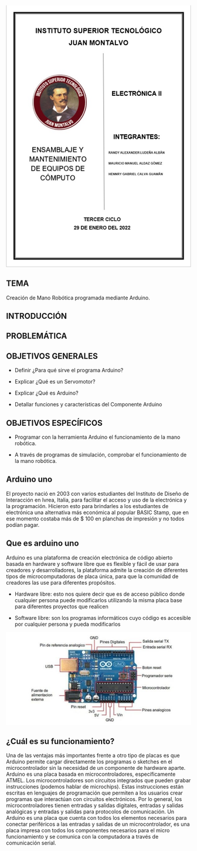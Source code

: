 ![Image text](/Imagenes/Portada.jpg)

## TEMA 

Creación de Mano Robótica programada mediante Arduino. 

## INTRODUCCIÓN 



## PROBLEMÁTICA 


## OBJETIVOS GENERALES 

- Definir ¿Para qué sirve el programa Arduino? 

- Explicar ¿Qué es un Servomotor?

- Explicar ¿Qué es Arduino? 

- Detallar funciones y características del Componente Arduino 

## OBJETIVOS ESPECÍFICOS 

- Programar con la herramienta Arduino el funcionamiento de la mano robótica.

- A través de programas de simulación, comprobar el funcionamiento de la mano robótica.

## Arduino uno

El proyecto nació en 2003 con varios estudiantes del Instituto de Diseño de Interacción en Ivrea, Italia, para facilitar el acceso y uso de la electrónica y la programación. Hicieron esto para brindarles a los estudiantes de electrónica una alternativa más económica al popular BASIC Stamp, que en ese momento costaba más de $ 100 en planchas de impresión y no todos podían pagar.

## Que es arduino uno 

Arduino es una plataforma de creación electrónica de código abierto basada en hardware y software libre que es flexible y fácil de usar para creadores y desarrolladores, la plataforma admite la creación de diferentes tipos de microcomputadoras de placa única, para que la comunidad de creadores las use para diferentes propósitos. 

- Hardware libre: esto nos quiere decir que es de acceso público donde  cualquier persona puede modificarlos utilizando la misma placa base para diferentes proyectos que realicen

- Software libre: son los programas informáticos cuyo código es accesible por cualquier persona y pueda modificarlos 

![Image text](/Imagenes/arduino_uno.jpg)


## ¿Cuál es su funcionamiento?

Una de las ventajas más importantes frente a otro tipo de placas es que Arduino permite cargar directamente los programas o sketches en el microcontrolador sin la necesidad de un componente de hardware aparte.
Arduino es una placa basada en microcontroladores, específicamente ATMEL. Los microcontroladores son circuitos integrados que pueden grabar instrucciones (podemos hablar de microchips). Estas instrucciones están escritas en lenguajes de programación que permiten a los usuarios crear programas que interactúan con circuitos electrónicos. 
Por lo general, los microcontroladores tienen entradas y salidas digitales, entradas y salidas analógicas y entradas y salidas para protocolos de comunicación. Un Arduino es una placa que cuenta con todos los elementos necesarios para conectar periféricos a las entradas y salidas de un microcontrolador, es una placa impresa con todos los componentes necesarios para el micro funcionamiento y se comunica con la computadora a través de comunicación serial.

